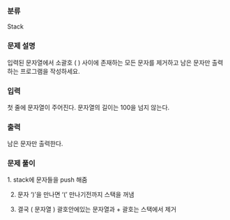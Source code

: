 ### 분류

Stack

### 문제 설명

<p>
입력된 문자열에서 소괄호 ( ) 사이에 존재하는 모든 문자를 제거하고 남은 문자만 출력하는 프로그램을 작성하세요.
</p>


### 입력

 <p>첫 줄에 문자열이 주어진다. 문자열의 길이는 100을 넘지 않는다.</p>

### 출력

 <p>남은 문자만 출력한다.</p>

### 문제 풀이

<p>
1. stack에 문자들을 push 해줌

2. 문자 ‘)’을 만나면 ‘(’ 만나기전까지 스택을 꺼냄

3. 결국 ( 문자열 ) 괄호안에있는 문자열과 + 괄호는 스택에서 제거
</p>
